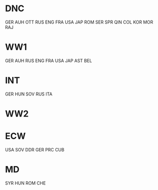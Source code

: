 # DNC
GER
AUH
OTT
RUS
ENG
FRA
USA
JAP
ROM
SER
SPR
QIN
COL
KOR
MOR
RAJ
# WW1
GER
AUH
RUS
ENG
FRA
USA
JAP
AST
BEL
# INT
GER
HUN
SOV
RUS
ITA
# WW2
# ECW
USA
SOV
DDR
GER
PRC
CUB
# MD
SYR
HUN
ROM
CHE